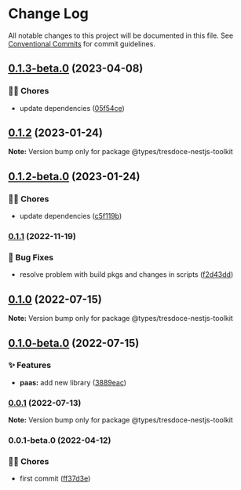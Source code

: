 # Change Log

All notable changes to this project will be documented in this file.
See [Conventional Commits](https://conventionalcommits.org) for commit guidelines.

## [0.1.3-beta.0](https://github.com/tresdoce/tresdoce-nestjs-toolkit/compare/@types/tresdoce-nestjs-toolkit@0.1.2...@types/tresdoce-nestjs-toolkit@0.1.3-beta.0) (2023-04-08)

### 👨‍💻 Chores

- update dependencies ([05f54ce](https://github.com/tresdoce/tresdoce-nestjs-toolkit/commit/05f54ce1781587ae83aea792ad4eb4a73c6cc73b))

## [0.1.2](https://github.com/tresdoce/tresdoce-nestjs-toolkit/compare/@types/tresdoce-nestjs-toolkit@0.1.2-beta.0...@types/tresdoce-nestjs-toolkit@0.1.2) (2023-01-24)

**Note:** Version bump only for package @types/tresdoce-nestjs-toolkit

## [0.1.2-beta.0](https://github.com/tresdoce/tresdoce-nestjs-toolkit/compare/@types/tresdoce-nestjs-toolkit@0.1.1...@types/tresdoce-nestjs-toolkit@0.1.2-beta.0) (2023-01-24)

### 👨‍💻 Chores

- update dependencies ([c5f119b](https://github.com/tresdoce/tresdoce-nestjs-toolkit/commit/c5f119be294e0e7940155af075279af9f3cccbc3))

### [0.1.1](https://github.com/tresdoce/tresdoce-nestjs-toolkit/compare/@types/tresdoce-nestjs-toolkit@0.1.0...@types/tresdoce-nestjs-toolkit@0.1.1) (2022-11-19)

### 🐛 Bug Fixes

- resolve problem with build pkgs and changes in scripts ([f2d43dd](https://github.com/tresdoce/tresdoce-nestjs-toolkit/commit/f2d43dd8d7a147d8024b9b67757bbc62d71ffe85))

## [0.1.0](https://github.com/tresdoce/tresdoce-nestjs-toolkit/compare/@types/tresdoce-nestjs-toolkit@0.1.0-beta.0...@types/tresdoce-nestjs-toolkit@0.1.0) (2022-07-15)

**Note:** Version bump only for package @types/tresdoce-nestjs-toolkit

## [0.1.0-beta.0](https://github.com/tresdoce/tresdoce-nestjs-toolkit/compare/@types/tresdoce-nestjs-toolkit@0.0.1...@types/tresdoce-nestjs-toolkit@0.1.0-beta.0) (2022-07-15)

### ✨ Features

- **paas:** add new library ([3889eac](https://github.com/tresdoce/tresdoce-nestjs-toolkit/commit/3889eac3d56a065f249b4325cfd36d2a3fa6c837))

### [0.0.1](https://github.com/tresdoce/tresdoce-nestjs-toolkit/compare/@types/tresdoce-nestjs-toolkit@0.0.1-beta.0...@types/tresdoce-nestjs-toolkit@0.0.1) (2022-07-13)

**Note:** Version bump only for package @types/tresdoce-nestjs-toolkit

### 0.0.1-beta.0 (2022-04-12)

### 👨‍💻 Chores

- first commit ([ff37d3e](https://github.com/tresdoce/tresdoce-nestjs-toolkit/commit/ff37d3e2c99e28b324fd2c28d7077525c96c44a5))
